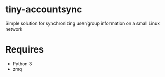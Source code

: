 # tiny-accountsync
Simple solution for synchronizing user/group information on a small Linux network

# Requires
* Python 3
* zmq
